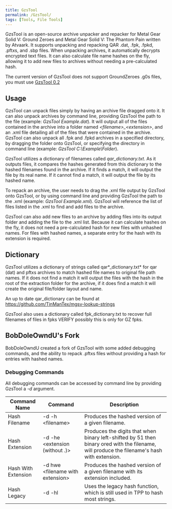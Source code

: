 ```yaml
---
title: GzsTool
permalink: /GzsTool/
tags: [Tools, File Tools]
---
```


GzsTool is an open-source archive unpacker and repacker for Metal Gear
Solid V: Ground Zeroes and Metal Gear Solid V: The Phantom Pain written
by Atvaark. It supports unpacking and repacking QAR .dat, .fpk, .fpkd,
.pftxs, and .sbp files. When unpacking archives, it automatically
decrypts encrypted text files. It can also calculate file name hashes on
the fly, allowing it to add new files to archives without needing a
pre-calculated hash.

The current version of GzsTool does not support GroundZeroes .g0s files,
you must use
[GzsTool 0.2](https://github.com/Atvaark/GzsTool/releases/tag/v0.2)

## Usage

GzsTool can unpack files simply by having an archive file dragged onto
it. It can also unpack archives by command line, providing GzsTool the
path to the file (example: *GzsTool Example.dat*). It will output all of
the files contained in the archive into a folder named
*\<filename\>_\<extension\>*, and an .xml file detailing all of the files
that were contained in the archive. GzsTool can also unpack all .fpk and
.fpkd archives in a specified directory, by dragging the folder onto
GzsTool, or specifying the directory in command line (example: *GzsTool C:\\Example\\Folder*).

GzsTool utilizes a dictionary of filenames called *qar_dictionary.txt*.
As it outputs files, it compares the hashes generated from this
dictionary to the hashed filenames found in the archive. If it finds a
match, it will output the file by its real name. If it cannot find a
match, it will output the file by its hashed name.

To repack an archive, the user needs to drag the .xml file output by
GzsTool onto GzsTool, or by using command line and providing GzsTool the
path to the .xml (example: *GzsTool Example.xml*). GzsTool will
reference the list of files listed in the .xml to find and add files to
the archive.

GzsTool can also add new files to an archive by adding files into its
output folder and adding the file to the .xml list. Because it can
calculate hashes on the fly, it does not need a pre-calculated hash for
new files with unhashed names. For files with hashed names, a separate
entry for the hash with its extension is required.

## Dictionary

GzsTool utilizes a dictionary of strings called qar*_dictionary.txt*
for qar (dat) and pftxs archives to match hashed file names to original
file path names. If it does not find a match it will output the files
with the hash in the root of the extraction folder for the archive, if
it does find a match it will create the original file/folder layout and
name.

An up to date qar_dictionary can be found at
<https://github.com/TinManTex/mgsv-lookup-strings>

GzsTool also uses a dictionary called fpk_dictionary.txt to recover
full filenames of files in fpks VERIFY possibly this is only for GZ
fpks.

## BobDoleOwndU's Fork

BobDoleOwndU created a fork of GzsTool with some added debugging
commands, and the ability to repack .pftxs files without providing a
hash for entries with hashed names.

### Debugging Commands

All debugging commands can be accessed by command line by providing
GzsTool a *-d* argument.

| Command Name        | Command                             | Description                                                                                                                                  |
| ------------------- | ----------------------------------- | -------------------------------------------------------------------------------------------------------------------------------------------- |
| Hash Filename       | \-d -h \<filename\>                 | Produces the hashed version of a given filename.                                                                                             |
| Hash Extension      | \-d -he \<extension (without *.*)\> | Produces the digits that when binary left-shifted by 51 then binary ored with the filename, will produce the filename's hash with extension. |
| Hash With Extension | \-d hwe \<filename with extension\> | Produces the hashed version of a given filename with its extension included.                                                                 |
| Hash Legacy         | \-d -hl                             | Uses the legacy hash function, which is still used in TPP to hash most strings.                                                              |
